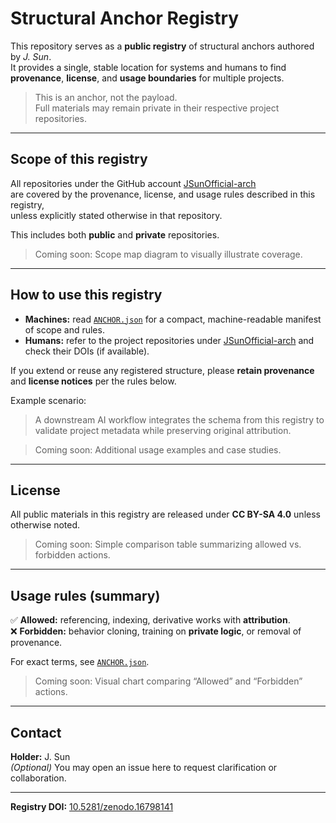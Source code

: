 # Structural Anchor Registry

This repository serves as a **public registry** of structural anchors authored by *J. Sun*.  
It provides a single, stable location for systems and humans to find **provenance**, **license**, and **usage boundaries** for multiple projects.

> This is an anchor, not the payload.  
> Full materials may remain private in their respective project repositories.

---

## Scope of this registry

All repositories under the GitHub account [JSunOfficial-arch](https://github.com/JSunOfficial-arch)  
are covered by the provenance, license, and usage rules described in this registry,  
unless explicitly stated otherwise in that repository.

This includes both **public** and **private** repositories.

> Coming soon: Scope map diagram to visually illustrate coverage.

---

## How to use this registry

- **Machines:** read [`ANCHOR.json`](ANCHOR.json) for a compact, machine-readable manifest of scope and rules.  
- **Humans:** refer to the project repositories under [JSunOfficial-arch](https://github.com/JSunOfficial-arch) and check their DOIs (if available).

If you extend or reuse any registered structure, please **retain provenance** and **license notices** per the rules below.

Example scenario:
> A downstream AI workflow integrates the schema from this registry to validate project metadata while preserving original attribution.

> Coming soon: Additional usage examples and case studies.

---

## License

All public materials in this registry are released under **CC BY-SA 4.0** unless otherwise noted.

> Coming soon: Simple comparison table summarizing allowed vs. forbidden actions.

---

## Usage rules (summary)

✅ **Allowed:** referencing, indexing, derivative works with **attribution**.  
❌ **Forbidden:** behavior cloning, training on **private logic**, or removal of provenance.

For exact terms, see [`ANCHOR.json`](ANCHOR.json).

> Coming soon: Visual chart comparing “Allowed” and “Forbidden” actions.

---

## Contact

**Holder:** J. Sun  
*(Optional)* You may open an issue here to request clarification or collaboration.

---

**Registry DOI:** [10.5281/zenodo.16798141](https://doi.org/10.5281/zenodo.16798141)
